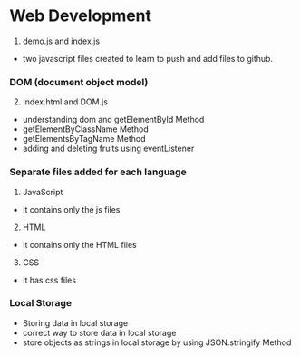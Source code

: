 # Web Development

1. demo.js and index.js
- two javascript files created to learn to push and add files to github.
### DOM (document object model)
2. Index.html and DOM.js 
- understanding dom and getElementById Method
- getElementByClassName Method
- getElementsByTagName Method
- adding and deleting fruits using eventListener
### Separate files added for each language
1. JavaScript
- it contains only the js files
2. HTML
- it contains only the HTML files
3. CSS
- it has css files
### Local Storage
- Storing data in local storage
- correct way to store data in local storage
- store objects as strings in local storage by using JSON.stringify Method
